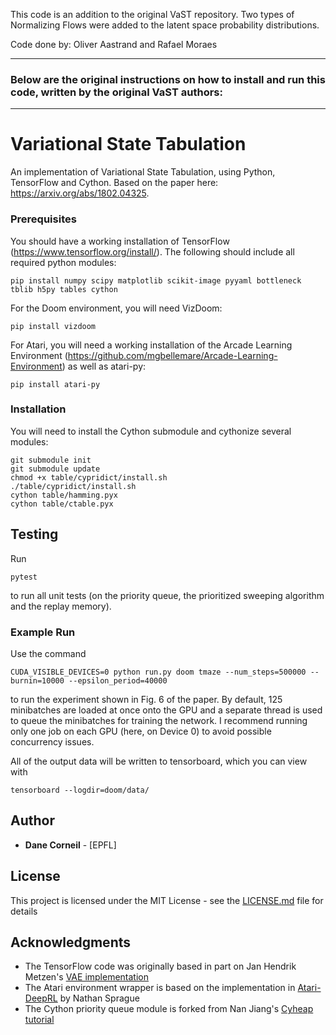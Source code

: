 This code is an addition to the original VaST repository.
Two types of Normalizing Flows were added to the latent space probability distributions.

Code done by: Oliver Aastrand and Rafael Moraes

-----------------

### Below are the original instructions on how to install and run this code, written by the original VaST authors:
-------------
# Variational State Tabulation

An implementation of Variational State Tabulation, using Python, TensorFlow and Cython. Based on the paper here: https://arxiv.org/abs/1802.04325.

### Prerequisites

You should have a working installation of TensorFlow (https://www.tensorflow.org/install/). The following should include all required python modules:

```
pip install numpy scipy matplotlib scikit-image pyyaml bottleneck tblib h5py tables cython
```

For the Doom environment, you will need VizDoom:

```
pip install vizdoom
```

For Atari, you will need a working installation of the Arcade Learning Environment (https://github.com/mgbellemare/Arcade-Learning-Environment) as well as atari-py:

```
pip install atari-py
```

### Installation

You will need to install the Cython submodule and cythonize several modules:

```
git submodule init
git submodule update
chmod +x table/cypridict/install.sh
./table/cypridict/install.sh
cython table/hamming.pyx
cython table/ctable.pyx
```

## Testing

Run

```
pytest
```

to run all unit tests (on the priority queue, the prioritized sweeping algorithm and the replay memory).

### Example Run

Use the command

```
CUDA_VISIBLE_DEVICES=0 python run.py doom tmaze --num_steps=500000 --burnin=10000 --epsilon_period=40000
```

to run the experiment shown in Fig. 6 of the paper. By default, 125 minibatches are loaded at once onto the GPU and a separate thread is used to queue the minibatches for training the network. I recommend running only one job on each GPU (here, on Device 0) to avoid possible concurrency issues.

All of the output data will be written to tensorboard, which you can view with

```
tensorboard --logdir=doom/data/
```

## Author

* **Dane Corneil** - [EPFL]

## License

This project is licensed under the MIT License - see the [LICENSE.md](LICENSE.md) file for details

## Acknowledgments

* The TensorFlow code was originally based in part on Jan Hendrik Metzen's [VAE implementation](https://jmetzen.github.io/2015-11-27/vae.html)
* The Atari environment wrapper is based on the implementation in [Atari-DeepRL](https://github.com/vvanirudh/Atari-DeepRL) by Nathan Sprague
* The Cython priority queue module is forked from Nan Jiang's [Cyheap tutorial](https://github.com/ncloudioj/cyheap)
